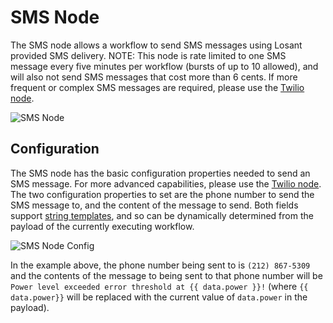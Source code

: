 # SMS Node

The SMS node allows a workflow to send SMS messages using Losant provided SMS delivery. NOTE: This node is rate limited to one SMS message every five minutes per workflow (bursts of up to 10 allowed), and will also not send SMS messages that cost more than 6 cents. If more frequent or complex SMS messages are required, please use the [Twilio node](/workflows/outputs/twilio/).

![SMS Node](/images/workflows/outputs/sms-node.png "SMS Node")

## Configuration

The SMS node has the basic configuration properties needed to send an SMS message. For more advanced capabilities, please use the [Twilio node](/workflows/outputs/twilio/). The two configuration properties to set are the phone number to send the SMS message to, and the content of the message to send. Both fields support [string templates](/workflows/accessing-payload-data/#string-templates), and so can be dynamically determined from the payload of the currently executing workflow.

![SMS Node Config](/images/workflows/outputs/sms-node-config.png "SMS Node Config")

In the example above, the phone number being sent to is `(212) 867-5309` and the contents of the message to being sent to that phone number will be `Power level exceeded error threshold at {{ data.power }}!` (where `{{ data.power}}` will be replaced with the current value of `data.power` in the payload).
